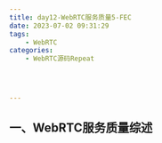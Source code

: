 ```yaml
---
title: day12-WebRTC服务质量5-FEC
date: 2023-07-02 09:31:29
tags: 
	- WebRTC
categories: 
	- WebRTC源码Repeat




---
```




## 一、WebRTC服务质量综述

